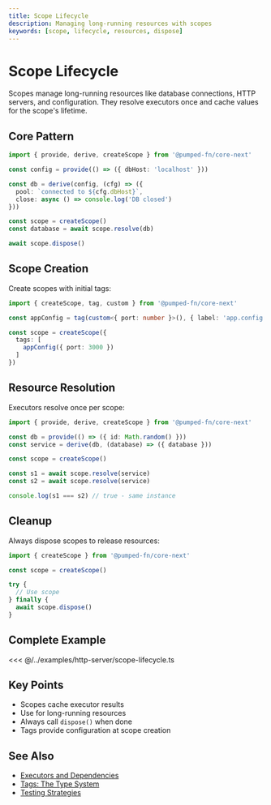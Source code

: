 ```yaml
---
title: Scope Lifecycle
description: Managing long-running resources with scopes
keywords: [scope, lifecycle, resources, dispose]
---
```


# Scope Lifecycle

Scopes manage long-running resources like database connections, HTTP servers, and configuration. They resolve executors once and cache values for the scope's lifetime.

## Core Pattern

```ts twoslash
import { provide, derive, createScope } from '@pumped-fn/core-next'

const config = provide(() => ({ dbHost: 'localhost' }))

const db = derive(config, (cfg) => ({
  pool: `connected to ${cfg.dbHost}`,
  close: async () => console.log('DB closed')
}))

const scope = createScope()
const database = await scope.resolve(db)

await scope.dispose()
```

## Scope Creation

Create scopes with initial tags:

```ts twoslash
import { createScope, tag, custom } from '@pumped-fn/core-next'

const appConfig = tag(custom<{ port: number }>(), { label: 'app.config' })

const scope = createScope({
  tags: [
    appConfig({ port: 3000 })
  ]
})
```

## Resource Resolution

Executors resolve once per scope:

```ts twoslash
import { provide, derive, createScope } from '@pumped-fn/core-next'

const db = provide(() => ({ id: Math.random() }))
const service = derive(db, (database) => ({ database }))

const scope = createScope()

const s1 = await scope.resolve(service)
const s2 = await scope.resolve(service)

console.log(s1 === s2) // true - same instance
```

## Cleanup

Always dispose scopes to release resources:

```ts twoslash
import { createScope } from '@pumped-fn/core-next'

const scope = createScope()

try {
  // Use scope
} finally {
  await scope.dispose()
}
```

## Complete Example

<<< @/../examples/http-server/scope-lifecycle.ts

## Key Points

- Scopes cache executor results
- Use for long-running resources
- Always call `dispose()` when done
- Tags provide configuration at scope creation

## See Also

- [Executors and Dependencies](./01-executors-and-dependencies.md)
- [Tags: The Type System](./02-tags-the-type-system.md)
- [Testing Strategies](../patterns/testing-strategies.md)
